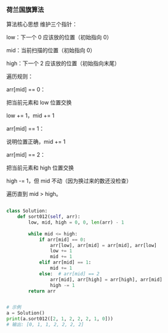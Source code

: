 ### 荷兰国旗算法

算法核心思想
维护三个指针：

low：下一个 0 应该放的位置（初始指向 0）

mid：当前扫描的位置（初始指向 0）

high：下一个 2 应该放的位置（初始指向末尾）

遍历规则：

arr[mid] == 0：

把当前元素和 low 位置交换

low += 1，mid += 1

arr[mid] == 1：

说明位置正确，mid += 1

arr[mid] == 2：

把当前元素和 high 位置交换

high -= 1，但 mid 不动（因为换过来的数还没检查）

遍历直到 mid > high。

``` python

class Solution:
    def sort012(self, arr):
        low, mid, high = 0, 0, len(arr) - 1
        
        while mid <= high:
            if arr[mid] == 0:
                arr[low], arr[mid] = arr[mid], arr[low]
                low += 1
                mid += 1
            elif arr[mid] == 1:
                mid += 1
            else:  # arr[mid] == 2
                arr[mid], arr[high] = arr[high], arr[mid]
                high -= 1
        return arr


# 示例
a = Solution()
print(a.sort012([2, 1, 2, 2, 2, 1, 0]))
# 输出: [0, 1, 1, 2, 2, 2, 2]

```



